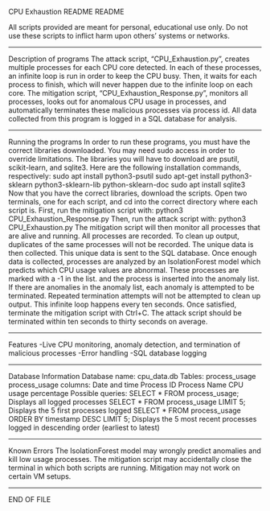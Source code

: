 CPU Exhaustion README
README

All scripts provided are meant for personal, educational use only. Do not use these scripts to inflict harm upon others’ systems or networks.

-------------------------

Description of programs
The attack script, “CPU_Exhaustion.py”, creates multiple processes for each CPU core detected. In each of these processes, an infinite loop is run in order to keep the CPU busy. Then, it waits for each process to finish, which will never happen due to the infinite loop on each core.
The mitigation script, “CPU_Exhaustion_Response.py”, monitors all processes, looks out for anomalous CPU usage in processes, and automatically terminates these malicious processes via process id. All data collected from this program is logged in a SQL database for analysis.

-------------------------

Running the programs
In order to run these programs, you must have the correct libraries downloaded. You may need sudo access in order to override limitations. The libraries you will have to download are psutil, scikit-learn, and sqlite3. Here are the following installation commands, respectively:
	sudo apt install python3-psutil
	sudo apt-get install python3-sklearn python3-sklearn-lib python-sklearn-doc
	sudo apt install sqlite3
Now that you have the correct libraries, download the scripts.
Open two terminals, one for each script, and cd into the correct directory where each script is.
First, run the mitigation script with:
	python3 CPU_Exhaustion_Response.py
Then, run the attack script with:
	python3 CPU_Exhaustion.py
The mitigation script will then monitor all processes that are alive and running. All processes are recorded. To clean up output, duplicates of the same processes will not be recorded. The unique data is then collected. This unique data is sent to the SQL database. Once enough data is collected, processes are analyzed by an IsolationForest model which predicts which CPU usage values are abnormal. These processes are marked with a -1 in the list. and the process is inserted into the anomaly list. If there are anomalies in the anomaly list, each anomaly is attempted to be terminated. Repeated termination attempts will not be attempted to clean up output. This infinite loop happens every ten seconds. Once satisfied, terminate the mitigation script with Ctrl+C.
The attack script should be terminated within ten seconds to thirty seconds on average.

-------------------------

Features
-Live CPU monitoring, anomaly detection, and termination of malicious processes
-Error handling
-SQL database logging

-------------------------

Database Information
Database name: cpu_data.db
Tables: process_usage
	process_usage columns:
		Date and time
		Process ID
		Process Name
		CPU usage percentage
Possible queries:
	SELECT * FROM process_usage;
		Displays all logged processes
	SELECT * FROM process_usage LIMIT 5;
		Displays the 5 first processes logged
	SELECT * FROM process_usage ORDER BY timestamp DESC LIMIT 5;
		Displays the 5 most recent processes logged in descending order (earliest to latest)

-------------------------

Known Errors
The IsolationForest model may wrongly predict anomalies and kill low usage processes.
The mitigation script may accidentally close the terminal in which both scripts are running.
Mitigation may not work on certain VM setups.

-------------------------

END OF FILE
